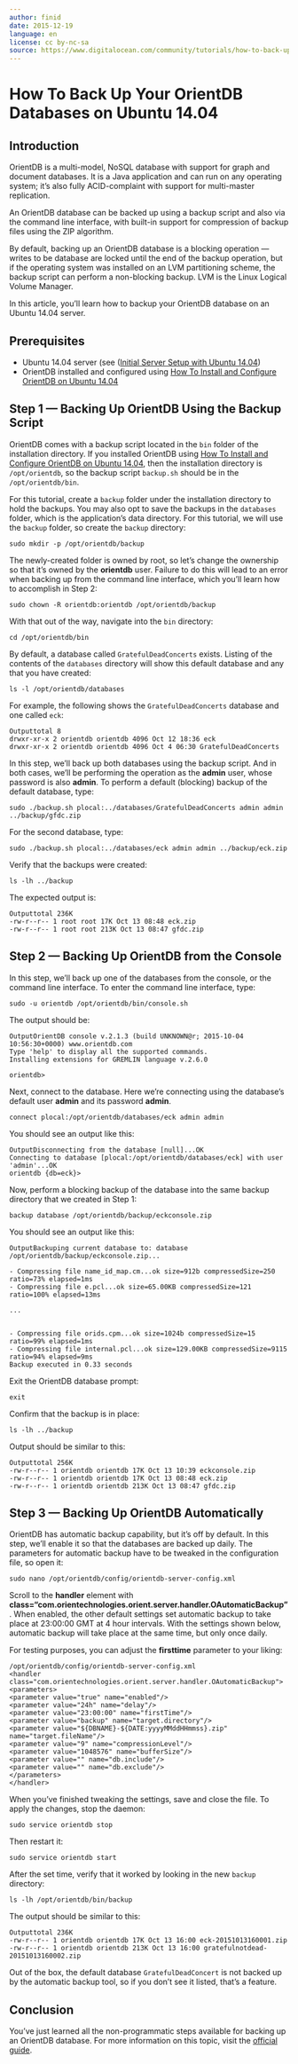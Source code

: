 ```yaml
---
author: finid
date: 2015-12-19
language: en
license: cc by-nc-sa
source: https://www.digitalocean.com/community/tutorials/how-to-back-up-your-orientdb-databases-on-ubuntu-14-04
---
```


# How To Back Up Your OrientDB Databases on Ubuntu 14.04

## Introduction

OrientDB is a multi-model, NoSQL database with support for graph and document databases. It is a Java application and can run on any operating system; it’s also fully ACID-complaint with support for multi-master replication.

An OrientDB database can be backed up using a backup script and also via the command line interface, with built-in support for compression of backup files using the ZIP algorithm.

By default, backing up an OrientDB database is a blocking operation — writes to be database are locked until the end of the backup operation, but if the operating system was installed on an LVM partitioning scheme, the backup script can perform a non-blocking backup. LVM is the Linux Logical Volume Manager.

In this article, you’ll learn how to backup your OrientDB database on an Ubuntu 14.04 server.

## Prerequisites

- Ubuntu 14.04 server (see ([Initial Server Setup with Ubuntu 14.04](initial-server-setup-with-ubuntu-14-04))
- OrientDB installed and configured using [How To Install and Configure OrientDB on Ubuntu 14.04](how-to-install-and-configure-orientdb-on-ubuntu-14-04)

## Step 1 — Backing Up OrientDB Using the Backup Script

OrientDB comes with a backup script located in the `bin` folder of the installation directory. If you installed OrientDB using [How To Install and Configure OrientDB on Ubuntu 14.04](how-to-install-and-configure-orientdb-on-ubuntu-14-04), then the installation directory is `/opt/orientdb`, so the backup script `backup.sh` should be in the `/opt/orientdb/bin`.

For this tutorial, create a `backup` folder under the installation directory to hold the backups. You may also opt to save the backups in the `databases` folder, which is the application’s data directory. For this tutorial, we will use the `backup` folder, so create the `backup` directory:

    sudo mkdir -p /opt/orientdb/backup

The newly-created folder is owned by root, so let’s change the ownership so that it’s owned by the **orientdb** user. Failure to do this will lead to an error when backing up from the command line interface, which you’ll learn how to accomplish in Step 2:

    sudo chown -R orientdb:orientdb /opt/orientdb/backup

With that out of the way, navigate into the `bin` directory:

    cd /opt/orientdb/bin

By default, a database called `GratefulDeadConcerts` exists. Listing of the contents of the `databases` directory will show this default database and any that you have created:

    ls -l /opt/orientdb/databases

For example, the following shows the `GratefulDeadConcerts` database and one called `eck`:

    Outputtotal 8
    drwxr-xr-x 2 orientdb orientdb 4096 Oct 12 18:36 eck
    drwxr-xr-x 2 orientdb orientdb 4096 Oct 4 06:30 GratefulDeadConcerts

In this step, we’ll back up both databases using the backup script. And in both cases, we’ll be performing the operation as the **admin** user, whose password is also **admin**. To perform a default (blocking) backup of the default database, type:

    sudo ./backup.sh plocal:../databases/GratefulDeadConcerts admin admin ../backup/gfdc.zip

For the second database, type:

    sudo ./backup.sh plocal:../databases/eck admin admin ../backup/eck.zip

Verify that the backups were created:

    ls -lh ../backup

The expected output is:

    Outputtotal 236K
    -rw-r--r-- 1 root root 17K Oct 13 08:48 eck.zip
    -rw-r--r-- 1 root root 213K Oct 13 08:47 gfdc.zip

## Step 2 — Backing Up OrientDB from the Console

In this step, we’ll back up one of the databases from the console, or the command line interface. To enter the command line interface, type:

    sudo -u orientdb /opt/orientdb/bin/console.sh

The output should be:

    OutputOrientDB console v.2.1.3 (build UNKNOWN@r; 2015-10-04 10:56:30+0000) www.orientdb.com
    Type 'help' to display all the supported commands.
    Installing extensions for GREMLIN language v.2.6.0
    
    orientdb>

Next, connect to the database. Here we’re connecting using the database’s default user **admin** and its password **admin**.

    connect plocal:/opt/orientdb/databases/eck admin admin

You should see an output like this:

    OutputDisconnecting from the database [null]...OK
    Connecting to database [plocal:/opt/orientdb/databases/eck] with user 'admin'...OK
    orientdb {db=eck}>

Now, perform a blocking backup of the database into the same backup directory that we created in Step 1:

    backup database /opt/orientdb/backup/eckconsole.zip

You should see an output like this:

    OutputBackuping current database to: database /opt/orientdb/backup/eckconsole.zip...
    
    - Compressing file name_id_map.cm...ok size=912b compressedSize=250 ratio=73% elapsed=1ms
    - Compressing file e.pcl...ok size=65.00KB compressedSize=121 ratio=100% elapsed=13ms
    
    ...
    
    
    - Compressing file orids.cpm...ok size=1024b compressedSize=15 ratio=99% elapsed=1ms
    - Compressing file internal.pcl...ok size=129.00KB compressedSize=9115 ratio=94% elapsed=9ms
    Backup executed in 0.33 seconds

Exit the OrientDB database prompt:

    exit

Confirm that the backup is in place:

    ls -lh ../backup

Output should be similar to this:

    Outputtotal 256K
    -rw-r--r-- 1 orientdb orientdb 17K Oct 13 10:39 eckconsole.zip
    -rw-r--r-- 1 orientdb orientdb 17K Oct 13 08:48 eck.zip
    -rw-r--r-- 1 orientdb orientdb 213K Oct 13 08:47 gfdc.zip

## Step 3 —&nbsp;Backing Up OrientDB Automatically

OrientDB has automatic backup capability, but it’s off by default. In this step, we’ll enable it so that the databases are backed up daily. The parameters for automatic backup have to be tweaked in the configuration file, so open it:

    sudo nano /opt/orientdb/config/orientdb-server-config.xml

Scroll to the **handler** element with **class=“com.orientechnologies.orient.server.handler.OAutomaticBackup”**. When enabled, the other default settings set automatic backup to take place at 23:00:00 GMT at 4 hour intervals. With the settings shown below, automatic backup will take place at the same time, but only once daily.

For testing purposes, you can adjust the **firsttime** parameter to your liking:

    /opt/orientdb/config/orientdb-server-config.xml
    <handler class="com.orientechnologies.orient.server.handler.OAutomaticBackup">
    <parameters>
    <parameter value="true" name="enabled"/>
    <parameter value="24h" name="delay"/>
    <parameter value="23:00:00" name="firstTime"/>
    <parameter value="backup" name="target.directory"/>
    <parameter value="${DBNAME}-${DATE:yyyyMMddHHmmss}.zip" name="target.fileName"/>
    <parameter value="9" name="compressionLevel"/>
    <parameter value="1048576" name="bufferSize"/>
    <parameter value="" name="db.include"/>
    <parameter value="" name="db.exclude"/>
    </parameters>
    </handler>

When you’ve finished tweaking the settings, save and close the file. To apply the changes, stop the daemon:

    sudo service orientdb stop

Then restart it:

    sudo service orientdb start

After the set time, verify that it worked by looking in the new `backup` directory:

    ls -lh /opt/orientdb/bin/backup

The output should be similar to this:

    Outputtotal 236K
    -rw-r--r-- 1 orientdb orientdb 17K Oct 13 16:00 eck-20151013160001.zip
    -rw-r--r-- 1 orientdb orientdb 213K Oct 13 16:00 gratefulnotdead-20151013160002.zip

Out of the box, the default database `GratefulDeadConcert` is not backed up by the automatic backup tool, so if you don’t see it listed, that’s a feature.

## Conclusion

You’ve just learned all the non-programmatic steps available for backing up an OrientDB database. For more information on this topic, visit the [official guide](http://orientdb.com/docs/last/Backup-and-Restore.html).
